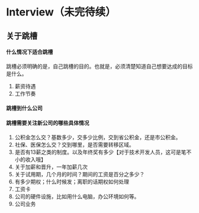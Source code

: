 # Interview（未完待续）

## 关于跳槽
#### 什么情况下适合跳槽
跳槽必须明确的是，自己跳槽的目的。也就是，必须清楚知道自己想要达成的目标是什么。

1. 薪资待遇
2. 工作节奏

#### 跳槽到什么公司


#### 跳槽需要关注新公司的哪些具体情况
1. 公积金怎么交？基数多少，交多少比例，交到省公积金，还是市公积金。
2. 社保、医保怎么交？交到哪里，是否需要转移区域。
3. 是否有13薪之类的制度。以及年终奖有多少【对于技术开发人员，这可是笔不小的收入哦】
4. 关于加薪和晋升，一年加薪几次
5. 关于试用期，几个月的时间？期间的工资是百分之多少？
5. 有多少期权；什么时候发；离职的话期权如何处理
4. 工资卡
5. 公司的硬件设施，比如用什么电脑，办公环境如何等。
6. 公司业务

